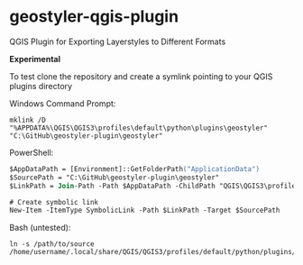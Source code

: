 # geostyler-qgis-plugin
QGIS Plugin for Exporting Layerstyles to Different Formats


**Experimental**

To test clone the repository and create a symlink pointing to your QGIS plugins directory

Windows Command Prompt:

```
mklink /D "%APPDATA%\QGIS\QGIS3\profiles\default\python\plugins\geostyler" "C:\GitHub\geostyler-plugin\geostyler"
```

PowerShell:

```ps
$AppDataPath = [Environment]::GetFolderPath("ApplicationData")
$SourcePath = "C:\GitHub\geostyler-plugin\geostyler"
$LinkPath = Join-Path -Path $AppDataPath -ChildPath "QGIS\QGIS3\profiles\default\python\plugins\geostyler"

# Create symbolic link
New-Item -ItemType SymbolicLink -Path $LinkPath -Target $SourcePath
```

Bash (untested):

```
ln -s /path/to/source /home/username/.local/share/QGIS/QGIS3/profiles/default/python/plugins/geostyler
```
